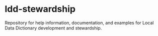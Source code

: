 # ldd-stewardship
Repository for help information, documentation, and examples for Local Data Dictionary development and stewardship.
